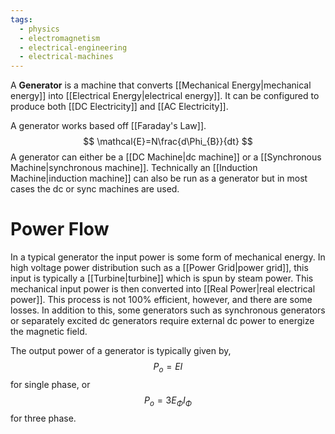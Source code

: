 ```yaml
---
tags:
  - physics
  - electromagnetism
  - electrical-engineering
  - electrical-machines
---
```

A **Generator** is a machine that converts [[Mechanical Energy|mechanical energy]] into [[Electrical Energy|electrical energy]]. It can be configured to produce both [[DC Electricity]] and [[AC Electricity]]. 

A generator works based off [[Faraday's Law]].
$$
\mathcal{E}=N\frac{d\Phi_{B}}{dt}
$$
A generator can either be a [[DC Machine|dc machine]] or a [[Synchronous Machine|synchronous machine]]. Technically an [[Induction Machine|induction machine]] can also be run as a generator but in most cases the dc or sync machines are used.

# Power Flow

In a typical generator the input power is some form of mechanical energy. In high voltage power distribution such as a [[Power Grid|power grid]], this input is typically a [[Turbine|turbine]] which is spun by steam power. This mechanical input power is then converted into [[Real Power|real electrical power]]. This process is not 100% efficient, however, and there are some losses. In addition to this, some generators such as synchronous generators or separately excited dc generators require external dc power to energize the magnetic field. 

The output power of a generator is typically given by,
$$
P_{o}=EI
$$
for single phase, or
$$
P_{o}=3E_{\Phi}I_{\Phi}
$$
for three phase.